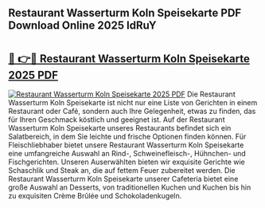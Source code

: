 ## Restaurant Wasserturm Koln Speisekarte PDF Download Online 2025 ldRuY

# <h2><a href="http://gc9nqs.nevu.top/?p=Restaurant+Wasserturm+Koln+Speisekarte">🔗 👉🔴 Restaurant Wasserturm Koln Speisekarte 2025 PDF</a></h2>

[![Restaurant Wasserturm Koln Speisekarte 2025 PDF](https://i.imgur.com/dBaPXMq.png)](http://gc9nqs.nevu.top/?p=Restaurant+Wasserturm+Koln+Speisekarte)
Die Restaurant Wasserturm Koln Speisekarte ist nicht nur eine Liste von Gerichten in einem Restaurant oder Café, sondern auch Ihre Gelegenheit, etwas zu finden, das für Ihren Geschmack köstlich und geeignet ist. Auf der Restaurant Wasserturm Koln Speisekarte unseres Restaurants befindet sich ein Salatbereich, in dem Sie leichte und frische Optionen finden können. Für Fleischliebhaber bietet unsere Restaurant Wasserturm Koln Speisekarte eine umfangreiche Auswahl an Rind-, Schweinefleisch-, Hühnchen- und Fischgerichten. Unseren Auserwählten bieten wir exquisite Gerichte wie Schaschlik und Steak an, die auf fettem Feuer zubereitet werden. Die Restaurant Wasserturm Koln Speisekarte unserer Cafeteria bietet eine große Auswahl an Desserts, von traditionellen Kuchen und Kuchen bis hin zu exquisiten Crème Brûlée und Schokoladenkugeln.
